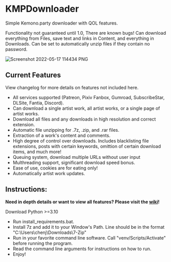 # KMPDownloader
Simple Kemono.party downloader with QOL features.

Functionality not guaranteed until 1.0, There are known bugs!
Can download everything from Files, save text and links in Content, and everything in Downloads. Can be set to automatically unzip files if they contain no password.

![Screenshot 2022-05-17 114434 PNG](https://user-images.githubusercontent.com/78765964/168853513-b5b14b98-430f-4437-b63b-08ea93ddf014.jpg)

## Current Features
View changelog for more details on features not included here.
- All services supported (Patreon, Pixiv Fanbox, Gumroad, SubscribeStar, DLSite, Fantia, Discord).
- Can download a single artist work, all artist works, or a single page of artist works.
- Download all files and any downloads in high resolution and correct extension.
- Automatic file unzipping for .7z, .zip, and .rar files. 
- Extraction of a work's content and comments.
- High degree of control over downloads. Includes blacklisting file extensions, posts with certain keywords, omittion of certain download items, and much more!
- Queuing system, download multiple URLs without user input
- Multhreading support, significant download speed bonus.
- Ease of use, cookies are for eating only!  
- Automatically artist work updates.


## Instructions:
**Need in depth details or want to view all features? Please visit the [wiki](https://github.com/Jeffchen54/KMP-Kemono-Downloader/wiki)!**

Download Python >=3.10

- Run install_requirements.bat.
- Install 7z and add it to your Window's Path. Line should be in the format "C:\Users\chenj\Downloads\7-Zip"
- Run in your favorite command line software. Call "venv/Scripts/Activate" before running the program.
- Read the command line arguments for instructions on how to run.
- Enjoy!
